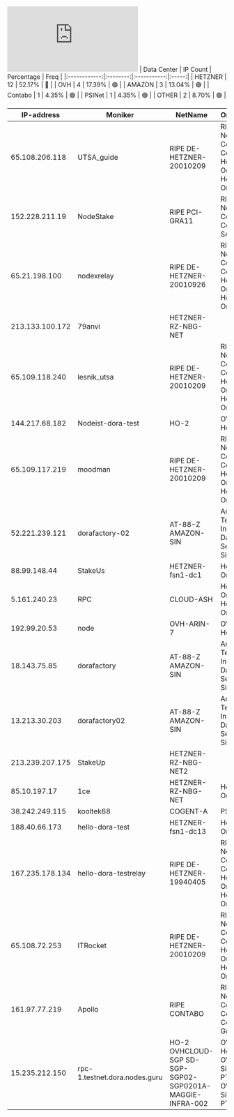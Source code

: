 ![Diagramm](https://github.com/obajay/StateSync-snapshots/blob/main/Projects/Dora/1/README.md)
| Data Center | IP Count | Percentage | Freq |
|:------------:|:--------:|:-----------:|:-----:|
| HETZNER | 12 | 52.17% | 🔴 |
| OVH | 4 | 17.39% | 🟢 |
| AMAZON | 3 | 13.04% | 🟢 |
| Contabo | 1 | 4.35% | 🟢 |
| PSINet | 1 | 4.35% | 🟢 |
| OTHER | 2 | 8.70% | 🟢 |

<!-- START_TABLE -->
| IP-address | Moniker | NetName | Organization |
|-------------|-------------|-------------|-------------|
| 65.108.206.118 | UTSA_guide | RIPE DE-HETZNER-20010209 | RIPE Network Coordination Centre Hetzner Online GmbH Hetzner Online GmbH |
| 152.228.211.19 | NodeStake | RIPE PCI-GRA11 | RIPE Network Coordination Centre OVH SAS |
| 65.21.198.100 | nodexrelay | RIPE DE-HETZNER-20010926 | RIPE Network Coordination Centre Hetzner Online GmbH Hetzner Online GmbH |
| 213.133.100.172 | 79anvi | HETZNER-RZ-NBG-NET |  |
| 65.109.118.240 | lesnik_utsa | RIPE DE-HETZNER-20010209 | RIPE Network Coordination Centre Hetzner Online GmbH Hetzner Online GmbH |
| 144.217.68.182 | Nodeist-dora-test | HO-2 | OVH Hosting, Inc. |
| 65.109.117.219 | moodman | RIPE DE-HETZNER-20010209 | RIPE Network Coordination Centre Hetzner Online GmbH Hetzner Online GmbH |
| 52.221.239.121 | dorafactory-02 | AT-88-Z AMAZON-SIN | Amazon Technologies Inc. Amazon Data Services Singapore |
| 88.99.148.44 | StakeUs | HETZNER-fsn1-dc1 | Hetzner Online GmbH |
| 5.161.240.23 | RPC | CLOUD-ASH | Hetzner Online GmbH Hetzner Online GmbH |
| 192.99.20.53 | node | OVH-ARIN-7 | OVH Hosting, Inc. |
| 18.143.75.85 | dorafactory | AT-88-Z AMAZON-SIN | Amazon Technologies Inc. Amazon Data Services Singapore |
| 13.213.30.203 | dorafactory02 | AT-88-Z AMAZON-SIN | Amazon Technologies Inc. Amazon Data Services Singapore |
| 213.239.207.175 | StakeUp | HETZNER-RZ-NBG-NET2 |  |
| 85.10.197.17 | 1ce | HETZNER-RZ-NBG-NET | Hetzner Online GmbH |
| 38.242.249.115 | kooltek68 | COGENT-A | PSINet, Inc. |
| 188.40.66.173 | hello-dora-test | HETZNER-fsn1-dc13 | Hetzner Online GmbH |
| 167.235.178.134 | hello-dora-testrelay | RIPE DE-HETZNER-19940405 | RIPE Network Coordination Centre Hetzner Online GmbH Hetzner Online GmbH |
| 65.108.72.253 | ITRocket | RIPE DE-HETZNER-20010209 | RIPE Network Coordination Centre Hetzner Online GmbH Hetzner Online GmbH |
| 161.97.77.219 | Apollo | RIPE CONTABO | RIPE Network Coordination Centre Contabo GmbH |
| 15.235.212.150 | rpc-1.testnet.dora.nodes.guru | HO-2 OVHCLOUD-SGP SD-SGP-SGP02-SGP0201A-MAGGIE-INFRA-002 | OVH Hosting, Inc. OVH Singapore PTE. LTD OVH Singapore PTE. LTD |

<!-- END_TABLE -->